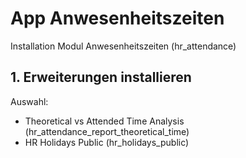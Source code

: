 # App Anwesenheitszeiten
Installation Modul Anwesenheitszeiten (hr_attendance)

## 1. Erweiterungen installieren
Auswahl:
* Theoretical vs Attended Time Analysis (hr_attendance_report_theoretical_time)
* HR Holidays Public (hr_holidays_public)